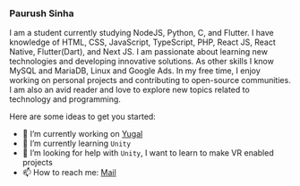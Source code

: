 ### Paurush Sinha                                                            
I am a student currently studying NodeJS, Python, C, and Flutter. I have knowledge of HTML, CSS, JavaScript, TypeScript, PHP, React JS, React Native, Flutter(Dart), and Next JS. I am passionate about learning new technologies and developing innovative solutions. As other skills I know MySQL and MariaDB, Linux and Google Ads. In my free time, I enjoy working on personal projects and contributing to open-source communities. I am also an avid reader and love to explore new topics related to technology and programming.
<!--
**sinhapaurush/sinhapaurush** is a ✨ _special_ ✨ repository because its `README.md` (this file) appears on your GitHub profile.
-->
Here are some ideas to get you started:

- 🔭 I’m currently working on [Yugal](https://github.com/sinhapaurush/yugal)
- 🌱 I’m currently learning `Unity` 
- 🤔 I’m looking for help with `Unity`, I want to learn to make VR enabled projects
- 📫 How to reach me: [Mail](mailto:paurush.sinha.d@gmail.com)
